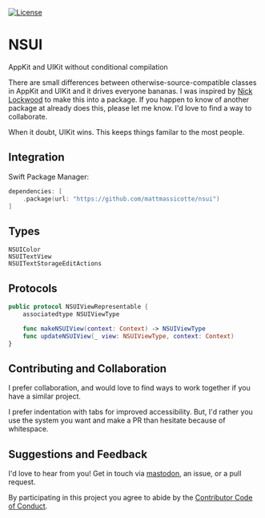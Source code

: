 [![License][license badge]][license]

# NSUI
AppKit and UIKit without conditional compilation

There are small differences between otherwise-source-compatible classes in AppKit and UIKit and it drives everyone bananas. I was inspired by [Nick Lockwood](https://gist.github.com/nicklockwood/19569dc738b565c67f4d97302bf48697) to make this into a package. If you happen to know of another package at already does this, please let me know. I'd love to find a way to collaborate.

When it doubt, UIKit wins. This keeps things familar to the most people.

## Integration

Swift Package Manager:

```swift
dependencies: [
    .package(url: "https://github.com/mattmassicotte/nsui")
]
```

## Types

```
NSUIColor
NSUITextView
NSUITextStorageEditActions
```

## Protocols

```swift
public protocol NSUIViewRepresentable {
	associatedtype NSUIViewType

	func makeNSUIView(context: Context) -> NSUIViewType
	func updateNSUIView(_ view: NSUIViewType, context: Context)
}
```

## Contributing and Collaboration

I prefer collaboration, and would love to find ways to work together if you have a similar project.

I prefer indentation with tabs for improved accessibility. But, I'd rather you use the system you want and make a PR than hesitate because of whitespace.

## Suggestions and Feedback

I'd love to hear from you! Get in touch via [mastodon](https://mastodon.social/mattiem), an issue, or a pull request.

By participating in this project you agree to abide by the [Contributor Code of Conduct](CODE_OF_CONDUCT.md).

[license]: https://opensource.org/licenses/BSD-3-Clause
[license badge]: https://img.shields.io/github/license/mattmassicotte/nsui
